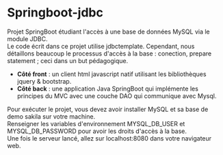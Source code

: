 # Springboot-jdbc

Projet SpringBoot étudiant l'accès à une base de données MySQL via le module JDBC.  
Le code écrit dans ce projet utilise jdbctemplate.
Cependant, nous détaillons beaucoup le processus d'accès à la base : conection, prepare statement ; ceci dans un but pédagogique.  

* **Côté front** : un client html javascript natif utilisant les bibliothèques jquery & bootstrap.
* **Côté back** : une application Java SpringBoot qui implémente les principes du MVC avec une couche DAO qui communique avec Mysql.

Pour exécuter le projet, vous devez avoir installer MySQL et sa base de demo sakila sur votre machine.  
Renseigner les variables d'environnement MYSQL_DB_USER et MYSQL_DB_PASSWORD pour avoir les droits d'accès à la base.  
Une fois le serveur lancé, allez sur localhost:8080 dans votre navigateur web.
